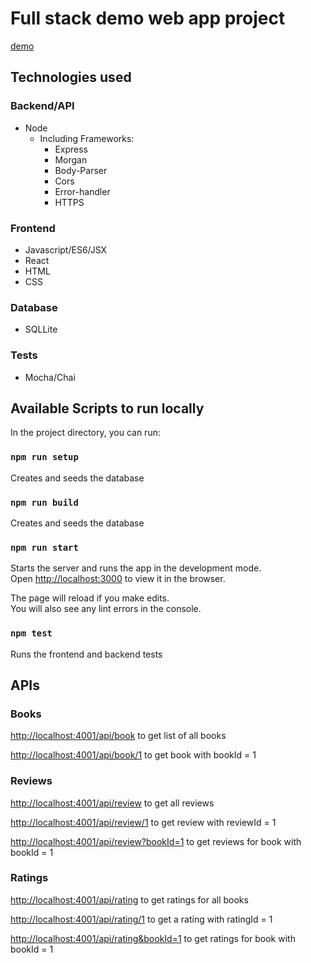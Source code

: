 # Full stack demo web app project
[demo](https://react-node-demo-285306.wn.r.appspot.com/)

## Technologies used
### Backend/API
* Node
  * Including Frameworks:
    * Express
    * Morgan
    * Body-Parser
    * Cors
    * Error-handler
    * HTTPS

### Frontend
* Javascript/ES6/JSX
* React
* HTML
* CSS

### Database
* SQLLite

### Tests
* Mocha/Chai

## Available Scripts to run locally

In the project directory, you can run:

### `npm run setup`

Creates and seeds the database

### `npm run build`

Creates and seeds the database

### `npm run start`

Starts the server and runs the app in the development mode.<br />
Open [http://localhost:3000](http://localhost:3000) to view it in the browser.

The page will reload if you make edits.<br />
You will also see any lint errors in the console.

### `npm test`
Runs the frontend and backend tests

## APIs

### Books
[http://localhost:4001/api/book](http://localhost:4001/api/book) to get list of all books

[http://localhost:4001/api/book/1](http://localhost:4001/api/book/1) to get book with bookId = 1

### Reviews
[http://localhost:4001/api/review](http://localhost:4001/api/review) to get all reviews

[http://localhost:4001/api/review/1](http://localhost:4001/api/review/1) to get review with reviewId = 1

[http://localhost:4001/api/review?bookId=1](http://localhost:4001/api/review?bookId=1) to get reviews for book with bookId = 1

### Ratings
[http://localhost:4001/api/rating](http://localhost:4001/api/rating) to get ratings for all books

[http://localhost:4001/api/rating/1](http://localhost:4001/api/rating/1) to get a rating with ratingId = 1

[http://localhost:4001/api/rating&bookId=1](http://localhost:4001/api/rating&bookId=1) to get ratings for book with bookId = 1
